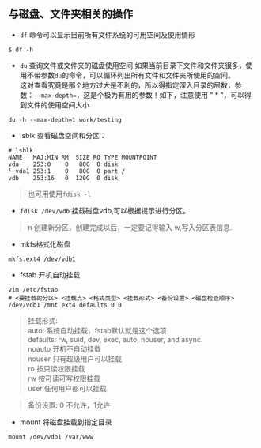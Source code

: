 ## 与磁盘、文件夹相关的操作

* `df`
命令可以显示目前所有文件系统的可用空间及使用情形
```
$ df -h
```
* `du`
查询文件或文件夹的磁盘使用空间
如果当前目录下文件和文件夹很多，使用不带参数`du`的命令，可以循环列出所有文件和文件夹所使用的空间。  
这对查看究竟是那个地方过大是不利的，所以得指定深入目录的层数，参数：``--max-depth=``，这是个极为有用的参数！如下，注意使用 " * "，可以得到文件的使用空间大小.  
```
du -h --max-depth=1 work/testing
```

* lsblk
查看磁盘空间和分区：
```
# lsblk
NAME   MAJ:MIN RM  SIZE RO TYPE MOUNTPOINT
vda    253:0    0   80G  0 disk
└─vda1 253:1    0   80G  0 part /
vdb    253:16   0  120G  0 disk
```
> 也可用使用`fdisk -l`

* `fdisk /dev/vdb`
挂载磁盘vdb,可以根据提示进行分区。
> n 创建新分区，创建完成以后，一定要记得输入 w,写入分区表信息.

* mkfs格式化磁盘
```
mkfs.ext4 /dev/vdb1
```

* fstab 开机自动挂载

```
vim /etc/fstab
# <要挂载的分区> <挂载点> <格式类型> <挂载形式> <备份设置> <磁盘检查顺序>
/dev/vdb1 /mnt ext4 defaults 0 0
```
> 挂载形式:  
> auto: 系统自动挂载，fstab默认就是这个选项  
> defaults: rw, suid, dev, exec, auto, nouser, and async.  
> noauto 开机不自动挂载  
> nouser 只有超级用户可以挂载  
> ro 按只读权限挂载  
> rw 按可读可写权限挂载  
> user 任何用户都可以挂载  

> 备份设置:  0 不允许，1允许  

* mount
将磁盘挂载到指定目录
```
mount /dev/vdb1 /var/www
```
